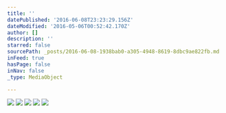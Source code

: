 ```yaml
---
title: ''
datePublished: '2016-06-08T23:23:29.156Z'
dateModified: '2016-05-06T00:52:42.170Z'
author: []
description: ''
starred: false
sourcePath: _posts/2016-06-08-1938bab0-a305-4948-8619-8dbc9ae822fb.md
inFeed: true
hasPage: false
inNav: false
_type: MediaObject

---
```

![](https://the-grid-user-content.s3-us-west-2.amazonaws.com/30193614-01d9-490d-b47a-3b39d297d46b.jpg)
![](https://the-grid-user-content.s3-us-west-2.amazonaws.com/530ddc7a-dc97-4d98-8ba8-27dad1567423.jpg)
![](https://the-grid-user-content.s3-us-west-2.amazonaws.com/cdd8fdc4-de7c-4a2c-b72a-573ede71879b.jpg)
![](https://the-grid-user-content.s3-us-west-2.amazonaws.com/40733062-4ecb-4838-a178-4092946036c5.jpg)
![](https://the-grid-user-content.s3-us-west-2.amazonaws.com/3a201825-cdbe-4d87-b720-adc677627883.jpg)